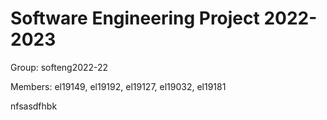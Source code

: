 # Software Engineering Project 2022-2023

Group: softeng2022-22

Members: el19149, el19192, el19127, el19032, el19181


nfsasdfhbk